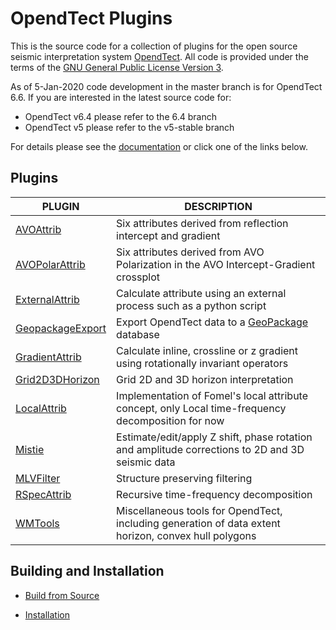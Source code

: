# OpendTect Plugins 

This is the source code for a collection of plugins for the open source seismic interpretation system [OpendTect](http://www.opendtect.org). All code is provided under the terms of the [GNU General Public License Version 3](./LICENSE.txt).

As of 5-Jan-2020 code development in the master branch is for OpendTect 6.6. If you are interested in the latest source code for:

-  OpendTect v6.4 please refer to the 6.4 branch
-  OpendTect v5 please refer to the v5-stable branch

For details please see the [documentation](http://waynegm.github.io/OpendTect-Plugin-Docs/) or click one of the links below.

## Plugins

| PLUGIN | DESCRIPTION |
|--------|-------------|
| [AVOAttrib](http://waynegm.github.io/OpendTect-Plugin-Docs/plugins/AVOAttrib.html) | Six attributes derived from reflection intercept and gradient |
| [AVOPolarAttrib](http://waynegm.github.io/OpendTect-Plugin-Docs/plugins/AVOPolarAttrib.html) |Six attributes derived from AVO Polarization in the AVO Intercept-Gradient crossplot |
| [ExternalAttrib](http://waynegm.github.io/OpendTect-Plugin-Docs/plugins/ExternalAttrib.html) | Calculate attribute using an external process such as a python script |
| [GeopackageExport](http://waynegm.github.io/OpendTect-Plugin-Docs/plugins/GeopackageExport.html) | Export OpendTect data to a [GeoPackage](https://www.geopackage.org/) database |
| [GradientAttrib](http://waynegm.github.io/OpendTect-Plugin-Docs/plugins/GradientAttrib.html) | Calculate inline, crossline or z gradient using rotationally invariant operators |
| [Grid2D3DHorizon](http://waynegm.github.io/OpendTect-Plugin-Docs/plugins/Grid2D-3D.html) | Grid 2D and 3D horizon interpretation |
| [LocalAttrib](http://waynegm.github.io/OpendTect-Plugin-Docs/plugins/LocalAttrib.html) | Implementation of Fomel's local attribute concept, only Local time-frequency decomposition for now |
| [Mistie](http://waynegm.github.io/OpendTect-Plugin-Docs/plugins/Mistie.html) | Estimate/edit/apply Z shift, phase rotation and amplitude corrections to 2D and 3D seismic data |
| [MLVFilter](http://waynegm.github.io/OpendTect-Plugin-Docs/plugins/MLVFilter.html) | Structure preserving filtering |
| [RSpecAttrib](http://waynegm.github.io/OpendTect-Plugin-Docs/plugins/RSpecAttrib.html) | Recursive time-frequency decomposition |
| [WMTools](http://waynegm.github.io/OpendTect-Plugin-Docs/plugins/WMTools.html) | Miscellaneous tools for OpendTect, including generation of data extent horizon, convex hull polygons |

## Building and Installation

* [Build from Source](http://waynegm.github.io/OpendTect-Plugin-Docs/installation/building-from-source.html)

* [Installation](http://waynegm.github.io/OpendTect-Plugin-Docs/installation/installation.html)
